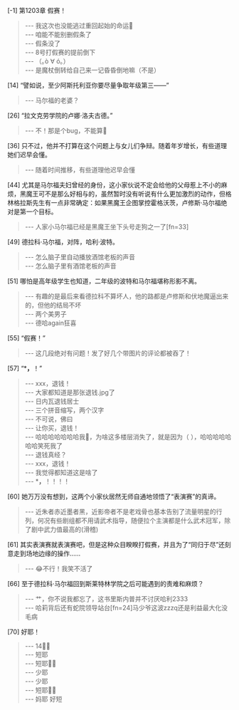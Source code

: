 
[-1] 第1203章 假赛！
>--- 我这次也没能逃过重回起始的命运🐶<br>
>--- 咱能不能别删假条了<br>
>--- 假条没了<br>
>--- 8号打假赛的提前倒下<br>
>--- （｡ò ∀ ó｡）<br>
>--- 是魔杖倒转给自己来一记昏昏倒地嘛（不是）<br>

[14] “譬如说，至少阿斯托利亚你要尽量争取年级第三——”
>--- 马尔福的老婆？<br>

[26] “拉文克劳学院的卢娜·洛夫古德。”
>--- 不！那是个bug，不能算🐶<br>

[36] 只不过，他并不打算在这个问题上与女儿们争辩。随着年岁增长，有些道理她们迟早会懂。
>--- 随着时间推移，有些道理他迟早会懂<br>

[44] 尤其是马尔福夫妇曾经的身份，这小家伙说不定会给他的父母惹上不小的麻烦，黑魔王可不是那么好相与的，虽然暂时没有听说有什么更加激烈的动作，但格林格拉斯先生有一点非常确定：如果黑魔王企图掌控霍格沃茨，卢修斯·马尔福绝对是第一个目标。
>--- 人家小马尔福已经是黑魔王坐下头号走狗之一了[fn=33]<br>

[49] 德拉科·马尔福，对阵，哈利·波特。
>--- 怎么脑子里自动播放酒馆老板的声音<br>
>--- 怎么脑子里有酒馆老板的声音<br>

[51] 哪怕是高年级学生也知道，二年级的波特和马尔福堪称形影不离。
>--- 有趣的是最后来看德拉科不算坏人，他的路都是卢修斯和伏地魔逼出来的，但他的结局不坏<br>
>--- 两个美男子<br>
>--- 德哈again狂喜<br>

[55] “假赛！”
>--- 这几段绝对有问题！发了好几个带图片的评论都被吞了！<br>

[57] “***，**！”
>--- xxx，退钱！<br>
>--- 大家都知道是那张退钱.jpg了<br>
>--- 日内瓦退钱居士<br>
>--- 三个拼音缩写，两个汉字<br>
>--- 不可说，佛曰<br>
>--- 让你买，退钱！<br>
>--- 哈哈哈哈哈哈哈我🌿，为啥这多楼层消失了，就是因为（ ），哈哈哈哈哈哈哈笑死我了<br>
>--- 退钱真经？<br>
>--- xxx，退钱！<br>
>--- 我觉得都知道这是啥了<br>
>--- ***，**！！！！<br>

[60] 她万万没有想到，这两个小家伙居然无师自通地领悟了“表演赛”的真谛。
>--- 近朱者赤近墨者黑，近影帝者不是老戏骨也基本告别了流量明星的行列，何况有些剧组都不用请武术指导，随便拉个主演都是什么武术冠军，除了剧中武力值最高的(滑稽)<br>

[61] 其实表演赛就表演赛吧，但是这种众目睽睽打假赛，并且为了“同归于尽”还刻意走到场地边缘的操作……
>--- 😂不行！我笑不活了<br>

[66] 至于德拉科·马尔福回到斯莱特林学院之后可能遇到的责难和麻烦？
>--- 艹，你不说我都忘了，这书里斯内普并不讨厌哈利2333<br>
>--- 哈莉背后还有蛇院领导站台[fn=24]马少爷这波zzzq还是利益最大化没毛病<br>

[70] 好耶！
>--- 14✌🏻<br>
>--- 短耶<br>
>--- 短耶✌🏻️<br>
>--- 少耶<br>
>--- 少耶<br>
>--- 短耶✌🏻<br>
>--- 妈耶  好短<br>
